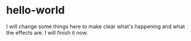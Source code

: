 # hello-world

I will change some things here to make clear what's happening and what the effects are. I will finish it now. 
